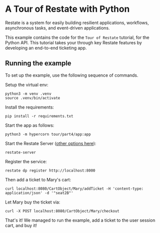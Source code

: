 # A Tour of Restate with Python

Restate is a system for easily building resilient applications, workflows, asynchronous tasks,
and event-driven applications.

This example contains the code for the `Tour of Restate` tutorial, for the Python API.
This tutorial takes your through key Restate features by developing an end-to-end ticketing app.


## Running the example

To set up the example, use the following sequence of commands.

Setup the virtual env:

```shell
python3 -m venv .venv
source .venv/bin/activate
```

Install the requirements:

```shell
pip install -r requirements.txt
```

Start the app as follows:

```shell
python3 -m hypercorn tour/part4/app:app
```

Start the Restate Server ([other options here](https://docs.restate.dev/develop/local_dev)):

```shell
restate-server
```

Register the service:

```shell
restate dp register http://localhost:8000
```

Then add a ticket to Mary's cart:

```shell
curl localhost:8080/CartObject/Mary/addTicket -H 'content-type: application/json' -d '"seat2B"'
```

Let Mary buy the ticket via:
```shell
curl -X POST localhost:8080/CartObject/Mary/checkout
```

That's it! We managed to run the example, add a ticket to the user session cart, and buy it!
